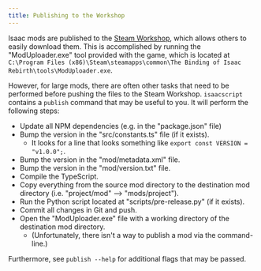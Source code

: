 ```yaml
---
title: Publishing to the Workshop
---
```


Isaac mods are published to the [Steam Workshop](https://steamcommunity.com/app/250900/workshop/), which allows others to easily download them. This is accomplished by running the "ModUploader.exe" tool provided with the game, which is located at `C:\Program Files (x86)\Steam\steamapps\common\The Binding of Isaac Rebirth\tools\ModUploader.exe`.

However, for large mods, there are often other tasks that need to be performed before pushing the files to the Steam Workshop. `isaacscript` contains a `publish` command that may be useful to you. It will perform the following steps:

- Update all NPM dependencies (e.g. in the "package.json" file)
- Bump the version in the "src/constants.ts" file (if it exists).
  - It looks for a line that looks something like `export const VERSION = "v1.0.0";`.
- Bump the version in the "mod/metadata.xml" file.
- Bump the version in the "mod/version.txt" file.
- Compile the TypeScript.
- Copy everything from the source mod directory to the destination mod directory (i.e. "project/mod" --> "mods/project").
- Run the Python script located at "scripts/pre-release.py" (if it exists).
- Commit all changes in Git and push.
- Open the "ModUploader.exe" file with a working directory of the destination mod directory.
  - (Unfortunately, there isn't a way to publish a mod via the command-line.)

Furthermore, see `publish --help` for additional flags that may be passed.
